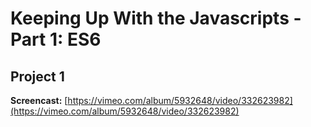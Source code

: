 # Keeping Up With the Javascripts - Part 1: ES6

## Project 1

**Screencast:** [https://vimeo.com/album/5932648/video/332623982](https://vimeo.com/album/5932648/video/332623982)

